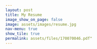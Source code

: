 ```yaml
---
layout: post
title: My Resume
image_show_on_page: false
image: assets/images/resume.jpg
nav-menu: true
show_tile: true
permalink: assets/files/170070046.pdf"
---
```

<!-- <iframe src="https://drive.google.com/viewerng/viewer?embedded=true&url={{ site.url }}/assets/files/170070046.pdf" width="100%" height="3000px"> </iframe>
 -->
<!-- [resume](../assets/files/170070046.pdf) -->
